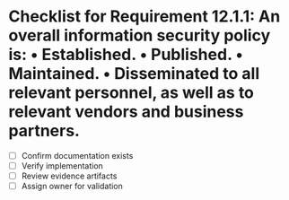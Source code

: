 # Checklist for Requirement 12.1.1: An overall information security policy is: • Established. • Published. • Maintained. • Disseminated to all relevant personnel, as well as to relevant vendors and business partners.

- [ ] Confirm documentation exists
- [ ] Verify implementation
- [ ] Review evidence artifacts
- [ ] Assign owner for validation
